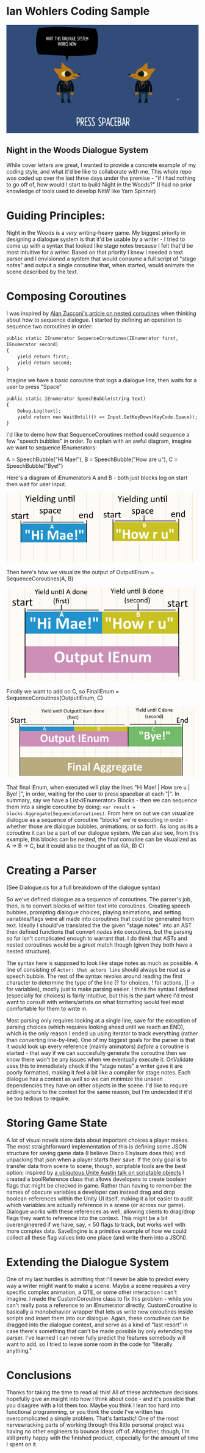 # Ian Wohlers Coding Sample

![Dialogue generator in action](Images/demo.gif)

## Night in the Woods Dialogue System
While cover letters are great, I wanted to provide a concrete example of my coding style, and what it'd be like to collaborate with me. This whole repo was coded up over the last three days under the premise - "if I had nothing to go off of, how would I start to build Night in the Woods?" (I had no prior knowledge of tools used to develop NitW like Yarn Spinner)

# Guiding Principles:
Night in the Woods is a *very* writing-heavy game. My biggest priority in designing a dialogue system is that it'd be usable *by* a writer - I tried to come up with a syntax that looked like stage notes because I felt that'd be most intuitive for a writer. Based on that priority I knew I needed a text parser and I envisioned a system that would consume a full script of "stage notes" and output a single coroutine that, when started, would animate the scene described by the text.

# Composing Coroutines
I was inspired by [Alan Zucconi's article on nested coroutines](https://www.alanzucconi.com/2017/02/15/nested-coroutines-in-unity/) when thinking about how to sequence dialogue. I started by defining an operation to sequence two coroutines in order:

```
public static IEnumerator SequenceCoroutines(IEnumerator first, IEnumerator second)
{
    yield return first;
    yield return second;
}
```

Imagine we have a basic coroutine that logs a dialogue line, then waits for a user to press "Space"

```
public static IEnumerator SpeechBubble(string text)
{
    Debug.Log(text);
    yield return new WaitUntil(() => Input.GetKeyDown(KeyCode.Space));
}
```

I'd like to demo how that SequenceCoroutines method could sequence a few "speech bubbles" in order. To explain with an awful diagram, imagine we want to sequence IEnumerators:

A = SpeechBubble("Hi Mae!"), B = SpeechBubble("How are u"), C = SpeechBubble("Bye!")

Here's a diagram of iEnumerators A and B - both just blocks log on start then wait for user input.

![Two coroutines](Images/twoOfThem.png)

Then here's how we visualize the output of OutputIEnum = SequenceCoroutines(A, B)

![Composite coroutine](Images/composite.png)

Finally we want to add on C, so FinalIEnum = SequenceCoroutines(OutputIEnum, C)

![Aggregate coroutine](Images/aggregate.png)

That final iEnum, when executed will play the lines "Hi Mae! | How are u | Bye! |", in order, waiting for the user to press spacebar at each "|".
In summary, say we have a List\<IEnumerator\> Blocks - then we can sequence them into a single coroutine by doing: `var result = blocks.Aggregate(SequenceCoroutines)`. From here on out we can visualize dialogue as a sequence of coroutine "blocks" we're executing in order - whether those are dialogue bubbles, animations, or so forth. As long as its a coroutine it can be a part of our dialogue system. We can also see, from this example, this blocks can be nested, the final coroutine can be visualized as A -> B -> C, but it could also be thought of as ((A, B) C)

# Creating a Parser
(See Dialogue.cs for a full breakdown of the dialogue syntax)

So we've defined dialogue as a sequence of coroutines. The parser's job, then, is to convert blocks of written text into coroutines. Creating speech bubbles, prompting dialogue choices, playing animations, and setting variables/flags were all made into coroutines that could be generated from text. Ideally I should've translated the the given "stage notes" into an AST then defined functions that convert *nodes* into coroutines, but the parsing so far isn't complicated enough to warrant that. I do think that ASTs and nested coroutines would be a *great* match though (given they both have a nested structure).

The syntax here is supposed to look like stage notes as much as possible. A line of consisting of `Actor: that actors line` should always be read as a speech bubble. The rest of the syntax revoles around reading the first character to determine the type of the line (? for choices, ! for actions, [] -> for variables), mostly just to make parsing easier. I think the syntax I defined (especially for choices) is fairly intuitive, but this is the part where I'd most want to consult with writers/artists on what formatting would feel most comfortable for them to write in.

Most parsing only requires looking at a single line, save for the exception of parsing choices (which requires looking ahead until we reach an END), which is the only reason I ended up using iterator to track everything (rather than converting line-by-line). One of my biggest goals for the parser is that it would look up every reference (mainly animators) *before* a coroutine is started - that way if we can succesfully generate the coroutine then we know there won't be any issues when we eventually execute it. OnValidate uses this to immediately check if the "stage notes" a writer gave it are poorly formatted, making it feel a bit like a compiler for stage notes. Each dialogue has a context as well so we can minimize the unseen dependencies they have on other objects in the scene. I'd like to require adding actors to the context for the same reason, but I'm undecided if it'd be too tedious to require.

# Storing Game State
A lot of visual novels store data about important choices a player makes. The most straightforward implementation of this is defining some JSON structure for saving game data (I believe Disco Elsyisum does this) and unpacking that json when a player starts their save. If the only goal is to transfer data from scene to scene, though, scriptable tools are the best option; inspired by [a ubiqutous Unite Austin talk on scriptable objects](https://www.youtube.com/watch?v=raQ3iHhE_Kk) I created a boolReference class that allows developers to create boolean flags that might be checked in game. Rather than having to remember the names of obscure variables a developer can instead drag and drop boolean-references within the Unity UI itself, making it a lot easier to audit which variables are actually reference in a scene (or across our game). Dialogue works with these references as well, allowing clients to drag/drop flags they want to reference into the context. This might be a bit overengineered if we have, say, \< 50 flags to track, but works well with more complex data. SaveEngine is a primitive example of how we could collect all these flag values into one place (and write them into a JSON).

# Extending the Dialogue System
One of my last hurdles is admitting that I'll never be able to predict every way a writer might want to make a scene. Maybe a scene requires a very specific complex animation, a QTE, or some other interaction I can't imagine. I made the CustomCoroutine class to fix this problem - while you can't really pass a reference to an IEnumerator directly, CustomCoroutine is basically a monobehavior wrapper that lets us write new coroutines inside scripts and insert them into our dialogue. Again, these coroutines can be dragged into the dialogue context, and serve as a kind of "last resort" in case there's something that can't be made possible by only extending the parser. I've learned I can never fully predict the features somebody will want to add, so I tried to leave some room in the code for "literally anything."

# Conclusions
Thanks for taking the time to read all this! All of these architecture decisions hopefully give an insight into how I think about code - and it's possible that you disagree with a lot them too. Maybe you think I lean too hard into functional programming, or you think the code I've written has overcomplicated a simple problem. That's fantastic! One of the most nervewracking parts of working through this little personal project was having no other engineers to bounce ideas off of. Altogether, though, I'm still pretty happy with the finished product, especially for the amount of time I spent on it.